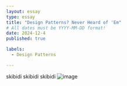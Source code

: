 ```yaml
---
layout: essay
type: essay
title: "Design Patterns? Never Heard of 'Em"
# All dates must be YYYY-MM-DD format!
date: 2024-12-4
published: true

labels:
  - Design Patterns

---
```

skibidi skibidi skibidi
![image](https://github.com/user-attachments/assets/9840fcdd-9760-41cc-9009-e0e741a78966)
